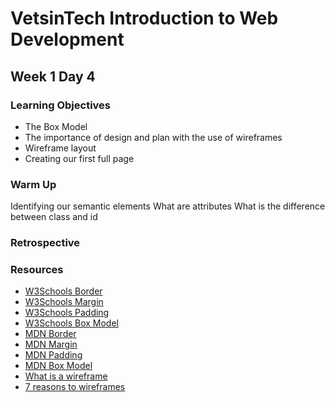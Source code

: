 # VetsinTech Introduction to Web Development

## Week 1 Day 4

### Learning Objectives

- The Box Model
- The importance of design and plan with the use of wireframes
- Wireframe layout
- Creating our first full page

### Warm Up

Identifying our semantic elements
What are attributes
What is the difference between class and id

### Retrospective

### Resources

- [W3Schools Border](https://www.w3schools.com/css/css_border.asp)
- [W3Schools Margin](https://www.w3schools.com/css/css_margin.asp)
- [W3Schools Padding](https://www.w3schools.com/css/css_padding.asp)
- [W3Schools Box Model](https://www.w3schools.com/css/css_boxmodel.asp)
- [MDN Border](https://developer.mozilla.org/en-US/docs/Web/CSS/border)
- [MDN Margin](https://developer.mozilla.org/en-US/docs/Web/CSS/margin)
- [MDN Padding](https://developer.mozilla.org/en-US/docs/Web/CSS/padding)
- [MDN Box Model](https://developer.mozilla.org/en-US/docs/Web/CSS/CSS_Box_Model/Introduction_to_the_CSS_box_model)
- [What is a wireframe](https://webapphuddle.com/what-is-a-wireframe-the-complete-guide-to-wireframes/)
- [7 reasons to wireframes](https://www.orbitmedia.com/blog/7-reasons-to-wireframe/)